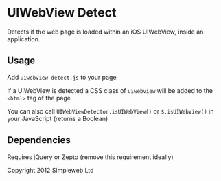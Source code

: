 # UIWebView Detect

Detects if the web page is loaded within an iOS UIWebView, inside an application.

## Usage

Add `uiwebview-detect.js` to your page

If a UIWebView is detected a CSS class of `uiwebview` will be added to the `<html>` tag of the page

You can also call `UIWebViewDetector.isUIWebView()` or `$.isUIWebView()` in your JavaScript (returns a Boolean)

## Dependencies

Requires jQuery or Zepto (remove this requirement ideally)

Copyright 2012 Simpleweb Ltd
